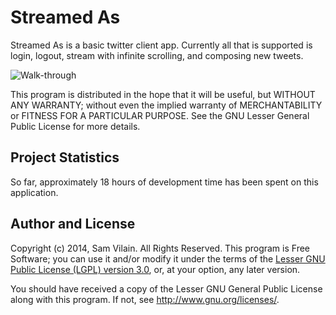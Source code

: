 # Streamed As

Streamed As is a basic twitter client app.  Currently all that is
supported is login, logout, stream with infinite scrolling, and
composing new tweets.

![Walk-through](demo.gif)

This program is distributed in the hope that it will be useful,
but WITHOUT ANY WARRANTY; without even the implied warranty of
MERCHANTABILITY or FITNESS FOR A PARTICULAR PURPOSE.  See the
GNU Lesser General Public License for more details.

## Project Statistics

So far, approximately 18 hours of development time has been spent on
this application.

## Author and License

Copyright (c) 2014, Sam Vilain.  All Rights Reserved.  This program is
Free Software; you can use it and/or modify it under the terms of the
[Lesser GNU Public License (LGPL) version 3.0](https://www.gnu.org/licenses/lgpl.html),
or, at your option, any later version.

You should have received a copy of the Lesser GNU General Public
License along with this program.  If not, see <http://www.gnu.org/licenses/>.

